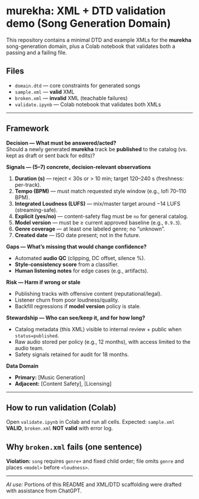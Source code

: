 # murekha: XML + DTD validation demo (Song Generation Domain)

This repository contains a minimal DTD and example XMLs for the **murekha** song-generation domain, plus a Colab notebook that validates both a passing and a failing file.

## Files
- `domain.dtd` — core constraints for generated songs
- `sample.xml` — **valid** XML
- `broken.xml` — **invalid** XML (teachable failures)
- `validate.ipynb` — Colab notebook that validates both XMLs

---

## Framework

**Decision — What must be answered/acted?**  
Should a newly generated **murekha** track be **published** to the catalog (vs. kept as draft or sent back for edits)?

**Signals — (5–7) concrete, decision-relevant observations**  
1. **Duration (s)** — reject < 30s or > 10 min; target 120–240 s (freshness: per-track).  
2. **Tempo (BPM)** — must match requested style window (e.g., lofi 70–110 BPM).  
3. **Integrated Loudness (LUFS)** — mix/master target around −14 LUFS (streaming-safe).  
4. **Explicit (yes/no)** — content-safety flag must be `no` for general catalog.  
5. **Model version** — must be ≥ current approved baseline (e.g., `0.9.3`).  
6. **Genre coverage** — at least one labeled genre; no “unknown”.  
7. **Created date** — ISO date present; not in the future.

**Gaps — What’s missing that would change confidence?**  
- Automated **audio QC** (clipping, DC offset, silence %).  
- **Style-consistency score** from a classifier.  
- **Human listening notes** for edge cases (e.g., artifacts).

**Risk — Harm if wrong or stale**  
- Publishing tracks with offensive content (reputational/legal).  
- Listener churn from poor loudness/quality.  
- Backfill regressions if **model version** policy is stale.

**Stewardship — Who can see/keep it, and for how long?**  
- Catalog metadata (this XML) visible to internal review + public when `status=published`.  
- Raw audio stored per policy (e.g., 12 months), with access limited to the audio team.  
- Safety signals retained for audit for 18 months.

**Data Domain**  
- **Primary:** [Music Generation]  
- **Adjacent:** [Content Safety], [Licensing]

---

## How to run validation (Colab)
Open `validate.ipynb` in Colab and run all cells. Expected: `sample.xml` **VALID**, `broken.xml` **NOT valid** with error log.

## Why `broken.xml` fails (one sentence)
**Violation:** `song` requires `genre+` and fixed child order; file omits `genre` and places `<model>` before `<loudness>`.

---

*AI use:* Portions of this README and XML/DTD scaffolding were drafted with assistance from ChatGPT.
